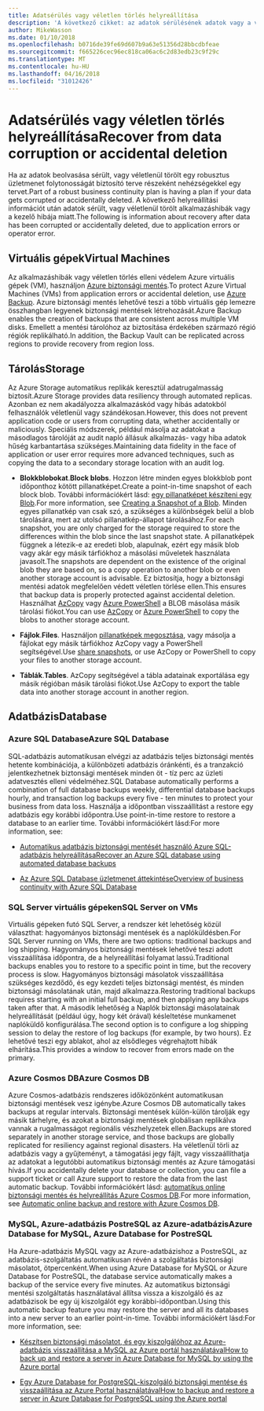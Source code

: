 ```yaml
---
title: Adatsérülés vagy véletlen törlés helyreállítása
description: 'A következő cikket: az adatok sérülésének adatok vagy a véletlen adattörlés és rugalmas, magas rendelkezésre állású, hiba hibatűrő alkalmazásokhoz tervezéséhez, valamint vészhelyreállítás tervezése alapos ismerete'
author: MikeWasson
ms.date: 01/10/2018
ms.openlocfilehash: b0716de39fe69d607b9a63e51356d28bbcdbfeae
ms.sourcegitcommit: f665226cec96ec818ca06ac6c2d83edb23c9f29c
ms.translationtype: MT
ms.contentlocale: hu-HU
ms.lasthandoff: 04/16/2018
ms.locfileid: "31012426"
---
```

# <a name="recover-from-data-corruption-or-accidental-deletion"></a><span data-ttu-id="99c6a-103">Adatsérülés vagy véletlen törlés helyreállítása</span><span class="sxs-lookup"><span data-stu-id="99c6a-103">Recover from data corruption or accidental deletion</span></span> 

<span data-ttu-id="99c6a-104">Ha az adatok beolvasása sérült, vagy véletlenül törölt egy robusztus üzletmenet folytonosságát biztosító terve részeként nehézségekkel egy tervet.</span><span class="sxs-lookup"><span data-stu-id="99c6a-104">Part of a robust business continuity plan is having a plan if your data gets corrupted or accidentally deleted.</span></span> <span data-ttu-id="99c6a-105">A következő helyreállítási információt után adatok sérült, vagy véletlenül törölt alkalmazáshibák vagy a kezelő hibája miatt.</span><span class="sxs-lookup"><span data-stu-id="99c6a-105">The following is information about recovery after data has been corrupted or accidentally deleted, due to application errors or operator error.</span></span>

## <a name="virtual-machines"></a><span data-ttu-id="99c6a-106">Virtuális gépek</span><span class="sxs-lookup"><span data-stu-id="99c6a-106">Virtual Machines</span></span>

<span data-ttu-id="99c6a-107">Az alkalmazáshibák vagy véletlen törlés elleni védelem Azure virtuális gépek (VM), használjon [Azure biztonsági mentés](/azure/backup/).</span><span class="sxs-lookup"><span data-stu-id="99c6a-107">To protect Azure Virtual Machines (VMs) from application errors or accidental deletion, use [Azure Backup](/azure/backup/).</span></span> <span data-ttu-id="99c6a-108">Azure biztonsági mentés lehetővé teszi a több virtuális gép lemezre összhangban legyenek biztonsági mentések létrehozását.</span><span class="sxs-lookup"><span data-stu-id="99c6a-108">Azure Backup enables the creation of backups that are consistent across multiple VM disks.</span></span> <span data-ttu-id="99c6a-109">Emellett a mentési tárolóhoz az biztosítása érdekében származó régió régiók replikálható.</span><span class="sxs-lookup"><span data-stu-id="99c6a-109">In addition, the Backup Vault can be replicated across regions to provide recovery from region loss.</span></span>

## <a name="storage"></a><span data-ttu-id="99c6a-110">Tárolás</span><span class="sxs-lookup"><span data-stu-id="99c6a-110">Storage</span></span>

<span data-ttu-id="99c6a-111">Az Azure Storage automatikus replikák keresztül adatrugalmasság biztosít.</span><span class="sxs-lookup"><span data-stu-id="99c6a-111">Azure Storage provides data resiliency through automated replicas.</span></span> <span data-ttu-id="99c6a-112">Azonban ez nem akadályozza alkalmazáskód vagy hibás adatokból felhasználók véletlenül vagy szándékosan.</span><span class="sxs-lookup"><span data-stu-id="99c6a-112">However, this does not prevent application code or users from corrupting data, whether accidentally or maliciously.</span></span> <span data-ttu-id="99c6a-113">Speciális módszerek, például másolja az adatokat a másodlagos tárolóját az audit napló állásuk alkalmazás- vagy hiba adatok hűség karbantartása szükséges.</span><span class="sxs-lookup"><span data-stu-id="99c6a-113">Maintaining data fidelity in the face of application or user error requires more advanced techniques, such as copying the data to a secondary storage location with an audit log.</span></span> 

- <span data-ttu-id="99c6a-114">**Blokkblobokat**.</span><span class="sxs-lookup"><span data-stu-id="99c6a-114">**Block blobs**.</span></span> <span data-ttu-id="99c6a-115">Hozzon létre minden egyes blokkblob pont időponthoz kötött pillanatképet.</span><span class="sxs-lookup"><span data-stu-id="99c6a-115">Create a point-in-time snapshot of each block blob.</span></span> <span data-ttu-id="99c6a-116">További információkért lásd: [egy pillanatképet készíteni egy Blob](/rest/api/storageservices/creating-a-snapshot-of-a-blob).</span><span class="sxs-lookup"><span data-stu-id="99c6a-116">For more information, see [Creating a Snapshot of a Blob](/rest/api/storageservices/creating-a-snapshot-of-a-blob).</span></span> <span data-ttu-id="99c6a-117">Minden egyes pillanatkép van csak szó, a szükséges a különbségek belül a blob tárolására, mert az utolsó pillanatkép-állapot tárolásához.</span><span class="sxs-lookup"><span data-stu-id="99c6a-117">For each snapshot, you are only charged for the storage required to store the differences within the blob since the last snapshot state.</span></span> <span data-ttu-id="99c6a-118">A pillanatképek függnek a létezik-e az eredeti blob, alapulnak, ezért egy másik blob vagy akár egy másik tárfiókhoz a másolási műveletek használata javasolt.</span><span class="sxs-lookup"><span data-stu-id="99c6a-118">The snapshots are dependent on the existence of the original blob they are based on, so a copy operation to another blob or even another storage account is advisable.</span></span> <span data-ttu-id="99c6a-119">Ez biztosítja, hogy a biztonsági mentési adatok megfelelően védett véletlen törlése ellen.</span><span class="sxs-lookup"><span data-stu-id="99c6a-119">This ensures that backup data is properly protected against accidental deletion.</span></span> <span data-ttu-id="99c6a-120">Használhat [AzCopy](/azure/storage/common/storage-use-azcopy) vagy [Azure PowerShell](/azure/storage/common/storage-powershell-guide-full) a BLOB másolása másik tárolási fiókot.</span><span class="sxs-lookup"><span data-stu-id="99c6a-120">You can use [AzCopy](/azure/storage/common/storage-use-azcopy) or [Azure PowerShell](/azure/storage/common/storage-powershell-guide-full) to copy the blobs to another storage account.</span></span>

- <span data-ttu-id="99c6a-121">**Fájlok**.</span><span class="sxs-lookup"><span data-stu-id="99c6a-121">**Files**.</span></span> <span data-ttu-id="99c6a-122">Használjon [pillanatképek megosztása](/azure/storage/files/storage-snapshots-files), vagy másolja a fájlokat egy másik tárfiókhoz AzCopy vagy a PowerShell segítségével.</span><span class="sxs-lookup"><span data-stu-id="99c6a-122">Use [share snapshots](/azure/storage/files/storage-snapshots-files), or use AzCopy or PowerShell to copy your files to another storage account.</span></span>

- <span data-ttu-id="99c6a-123">**Táblák**.</span><span class="sxs-lookup"><span data-stu-id="99c6a-123">**Tables**.</span></span> <span data-ttu-id="99c6a-124">AzCopy segítségével a tábla adatainak exportálása egy másik régióban másik tárolási fiókot.</span><span class="sxs-lookup"><span data-stu-id="99c6a-124">Use AzCopy to export the table data into another storage account in another region.</span></span>

## <a name="database"></a><span data-ttu-id="99c6a-125">Adatbázis</span><span class="sxs-lookup"><span data-stu-id="99c6a-125">Database</span></span>

### <a name="azure-sql-database"></a><span data-ttu-id="99c6a-126">Azure SQL Database</span><span class="sxs-lookup"><span data-stu-id="99c6a-126">Azure SQL Database</span></span> 

<span data-ttu-id="99c6a-127">SQL-adatbázis automatikusan elvégzi az adatbázis teljes biztonsági mentés hetente kombinációja, a különbözeti adatbázis óránkénti, és a tranzakció jelentkezhetnek biztonsági mentések minden öt - tíz perc az üzleti adatvesztés elleni védelméhez.</span><span class="sxs-lookup"><span data-stu-id="99c6a-127">SQL Database automatically performs a combination of full database backups weekly, differential database backups hourly, and transaction log backups every five - ten minutes to protect your business from data loss.</span></span> <span data-ttu-id="99c6a-128">Használja a időpontban visszaállítást a restore egy adatbázis egy korábbi időpontra.</span><span class="sxs-lookup"><span data-stu-id="99c6a-128">Use point-in-time restore to restore a database to an earlier time.</span></span> <span data-ttu-id="99c6a-129">További információkért lásd:</span><span class="sxs-lookup"><span data-stu-id="99c6a-129">For more information, see:</span></span>

- [<span data-ttu-id="99c6a-130">Automatikus adatbázis biztonsági mentését használó Azure SQL-adatbázis helyreállítása</span><span class="sxs-lookup"><span data-stu-id="99c6a-130">Recover an Azure SQL database using automated database backups</span></span>](/azure/sql-database/sql-database-recovery-using-backups)

- [<span data-ttu-id="99c6a-131">Az Azure SQL Database üzletmenet áttekintése</span><span class="sxs-lookup"><span data-stu-id="99c6a-131">Overview of business continuity with Azure SQL Database</span></span>](/azure/sql-database/sql-database-business-continuity)

### <a name="sql-server-on-vms"></a><span data-ttu-id="99c6a-132">SQL Server virtuális gépeken</span><span class="sxs-lookup"><span data-stu-id="99c6a-132">SQL Server on VMs</span></span>

<span data-ttu-id="99c6a-133">Virtuális gépeken futó SQL Server, a rendszer két lehetőség közül választhat: hagyományos biztonsági mentések és a naplóküldésben.</span><span class="sxs-lookup"><span data-stu-id="99c6a-133">For SQL Server running on VMs, there are two options: traditional backups and log shipping.</span></span> <span data-ttu-id="99c6a-134">Hagyományos biztonsági mentések lehetővé teszi adott visszaállítása időpontra, de a helyreállítási folyamat lassú.</span><span class="sxs-lookup"><span data-stu-id="99c6a-134">Traditional backups enables you to restore to a specific point in time, but the recovery process is slow.</span></span> <span data-ttu-id="99c6a-135">Hagyományos biztonsági másolatok visszaállítása szükséges kezdődő, és egy kezdeti teljes biztonsági mentést, és minden biztonsági másolatának után, majd alkalmazza.</span><span class="sxs-lookup"><span data-stu-id="99c6a-135">Restoring traditional backups requires starting with an initial full backup, and then applying any backups taken after that.</span></span> <span data-ttu-id="99c6a-136">A második lehetőség a Naplók biztonsági másolatainak helyreállítását (például úgy, hogy két órával) késleltetése munkamenet naplóküldő konfigurálása.</span><span class="sxs-lookup"><span data-stu-id="99c6a-136">The second option is to configure a log shipping session to delay the restore of log backups (for example, by two hours).</span></span> <span data-ttu-id="99c6a-137">Ez lehetővé teszi egy ablakot, ahol az elsődleges végrehajtott hibák elhárítása.</span><span class="sxs-lookup"><span data-stu-id="99c6a-137">This provides a window to recover from errors made on the primary.</span></span>

### <a name="azure-cosmos-db"></a><span data-ttu-id="99c6a-138">Azure Cosmos DB</span><span class="sxs-lookup"><span data-stu-id="99c6a-138">Azure Cosmos DB</span></span>

<span data-ttu-id="99c6a-139">Azure Cosmos-adatbázis rendszeres időközönként automatikusan biztonsági mentések vesz igénybe.</span><span class="sxs-lookup"><span data-stu-id="99c6a-139">Azure Cosmos DB automatically takes backups at regular intervals.</span></span> <span data-ttu-id="99c6a-140">Biztonsági mentések külön-külön tárolják egy másik tárhelyre, és azokat a biztonsági mentések globálisan replikálva vannak a rugalmasságot regionális vészhelyzetek ellen.</span><span class="sxs-lookup"><span data-stu-id="99c6a-140">Backups are stored separately in another storage service, and those backups are globally replicated for resiliency against regional disasters.</span></span> <span data-ttu-id="99c6a-141">Ha véletlenül törli az adatbázis vagy a gyűjteményt, a támogatási jegy fájlt, vagy visszaállíthatja az adatokat a legutóbbi automatikus biztonsági mentés az Azure támogatási hívás.</span><span class="sxs-lookup"><span data-stu-id="99c6a-141">If you accidentally delete your database or collection, you can file a support ticket or call Azure support to restore the data from the last automatic backup.</span></span> <span data-ttu-id="99c6a-142">További információkért lásd: [automatikus online biztonsági mentés és helyreállítás Azure Cosmos DB](/azure/cosmos-db/online-backup-and-restore).</span><span class="sxs-lookup"><span data-stu-id="99c6a-142">For more information, see [Automatic online backup and restore with Azure Cosmos DB](/azure/cosmos-db/online-backup-and-restore).</span></span>

### <a name="azure-database-for-mysql-azure-database-for-postresql"></a><span data-ttu-id="99c6a-143">MySQL, Azure-adatbázis PostreSQL az Azure-adatbázis</span><span class="sxs-lookup"><span data-stu-id="99c6a-143">Azure Database for MySQL, Azure Database for PostreSQL</span></span>

<span data-ttu-id="99c6a-144">Ha Azure-adatbázis MySQL vagy az Azure-adatbázishoz a PostreSQL, az adatbázis-szolgáltatás automatikusan révén a szolgáltatás biztonsági másolatot, ötpercenként.</span><span class="sxs-lookup"><span data-stu-id="99c6a-144">When using Azure Database for MySQL or Azure Database for PostreSQL, the database service automatically makes a backup of the service every five minutes.</span></span> <span data-ttu-id="99c6a-145">Az automatikus biztonsági mentési szolgáltatás használatával állítsa vissza a kiszolgáló és az adatbázisok be egy új kiszolgálót egy korábbi-időpontban.</span><span class="sxs-lookup"><span data-stu-id="99c6a-145">Using this automatic backup feature you may restore the server and all its databases into a new server to an earlier point-in-time.</span></span> <span data-ttu-id="99c6a-146">További információkért lásd:</span><span class="sxs-lookup"><span data-stu-id="99c6a-146">For more information, see:</span></span>

- [<span data-ttu-id="99c6a-147">Készítsen biztonsági másolatot, és egy kiszolgálóhoz az Azure-adatbázis visszaállítása a MySQL az Azure portál használatával</span><span class="sxs-lookup"><span data-stu-id="99c6a-147">How to back up and restore a server in Azure Database for MySQL by using the Azure portal</span></span>](/azure/mysql/howto-restore-server-portal)

- [<span data-ttu-id="99c6a-148">Egy Azure Database for PostgreSQL-kiszolgáló biztonsági mentése és visszaállítása az Azure Portal használatával</span><span class="sxs-lookup"><span data-stu-id="99c6a-148">How to backup and restore a server in Azure Database for PostgreSQL using the Azure portal</span></span>](/azure/postgresql/howto-restore-server-portal)

